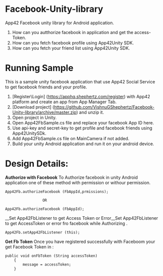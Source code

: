 Facebook-Unity-library
======================

App42 Facebook unity library for Android application.
1. How can you autthorize facebook in application and get the access-Token.
2. How can you fetch facebook profile using App42Unity SDK.
3. How can you fetch your friend list using App42Unity SDK.

# Running Sample
This is a sample unity facebook application that use App42 Social Service to get facebook friends and your profile.

1. [Register\Login] (https://apphq.shephertz.com/register) with App42 platform and create an app from App Manager Tab. 
2. [Download project] (https://github.com/VishnuGShephertz/Facebook-Unity-library/archive/master.zip) and unzip it.
3. Open project in Unity.
4. Open App42FbSample.cs file and replace your facebook App ID here.
5. Use api-key and secret-key to get profile and facebook friends using App42UnitySDk.
6. Add App42FbSample.cs file on MainCamera if not added.
7. Build your unity Android application and run it on your android device.


# Design Details:

__Authorize with Facebook__ To Authorize facebook in unity Android application one of these  method with permission or withour permission.
 
```
App42Fb.authorizeFacebook (FbAppId,prmissions);

                 OR

App42Fb.authorizeFacebook (FbAppId);

```
__Set App42FbListener to get Access Token or Error__Set App42FbListener to get AccessToken or error fro facebook while Authorizing .
 
```
App42Fb.setApp42FbListener (this);

```

__Get Fb Token__ Once you have registered successfully with Faceboom your get Facebook Token in :
 
```
public void onFbToken (String accessToken)
	{
		message = accessToken;
	}

```


